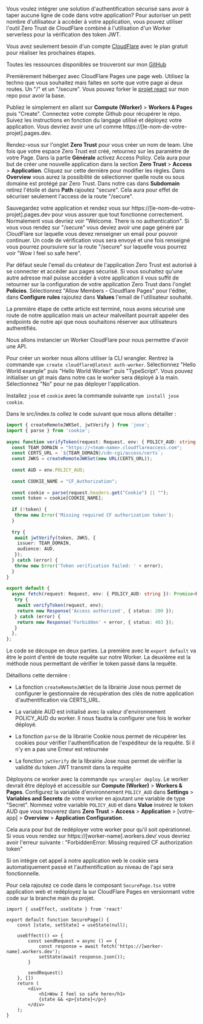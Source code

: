 Vous voulez intégrer une solution d'authentification sécurisé sans avoir à taper aucune ligne de code dans votre application? Pour autoriser un petit nombre d'utilisateur à accéder à votre application, vous pouvez utiliser l'outil Zero Trust de CloudFlare combiné à l'utilisation d'un Worker serverless pour la vérification des token JWT.

Vous avez seulement besoin d'un compte [CloudFlare](https://dash.cloudflare.com/) avec le plan gratuit pour réaliser les prochaines étapes.

Toutes les ressources disponibles se trouveront sur mon [GitHub](https://github.com/TangoCh4rlie)

Premièrement hébergez avec CloudFlare Pages une page web. Utilisez la techno que vous souhaitez mais faites en sorte que votre page ai deux routes. Un "/" et un "/secure". Vous pouvez forker le [projet react](https://github.com/TangoCh4rlie/medium-react-projet) sur mon repo pour avoir la base.

Publiez le simplement en allant sur **Compute (Worker)** > **Workers & Pages** puis "Create". Connectez votre compte Github pour récupérer le répo. Suivez les instructions en fonction du langage utilisé et déployez votre application. Vous devriez avoir une url comme https://[le-nom-de-votre-projet].pages.dev. 

Rendez-vous sur l'onglet **Zero Trust** pour vous créer un nom de team. Une fois que votre espace Zero Trust est créé, retournez sur les paramètre de votre Page. Dans la partie **Générale** activez Access Policy. Cela aura pour but de créer une nouvelle application dans la section **Zero Trust** > **Access** > **Application**. Cliquez sur cette dernière pour modifier les règles. Dans **Overview** vous aurez la possibilité de sélectionner quelle route ou sous domaine est protégé par Zero Trust. Dans notre cas dans **Subdomain** retirez l'étoile et dans **Path** rajoutez "secure". Cela aura pour effet de sécuriser seulement l'access de la route "/secure".

Sauvegardez votre application et rendez vous sur https://[le-nom-de-votre-projet].pages.dev pour vous assurer que tout fonctionne correctement. Normalement vous devriez voir "Welcome. There is no authentication". Si vous vous rendez sur "/secure" vous deviez avoir une page généré par CloudFlare sur laquelle vous devez renseigner un email pour pouvoir continuer. Un code de vérification vous sera envoyé et une fois renseigné vous pourrez poursuivre sur la route "/secure" sur laquelle vous pourrez voir "Wow I feel so safe here".

Par défaut seule l'email du créateur de l'application Zero Trust est autorisé à se connecter et accéder aux pages sécurisé. Si vous souhaitez qu'une autre adresse mail puisse accéder à votre application il vous suffit de retourner sur la configuration de votre application Zero Trust dans l'onglet **Policies**. Sélectionnez "Allow Members - Cloudflare Pages" pour l'éditer, dans **Configure rules** rajoutez dans **Values** l'email de l'utilisateur souhaité.

La première étape de cette article est terminé, nous avons sécurisé une route de notre application mais un acteur malveillant pourrait appeler des endpoints de notre api que nous souhaitons réserver aux utilisateurs authentifiés.

Nous allons instancier un Worker CloudFlare pour nous permettre d'avoir une API.

Pour créer un worker nous allons utiliser la CLI wrangler. Rentrez la commande `npm create cloudflare@latest auth-worker`. Sélectionnez "Hello World example" puis "Hello World Worker" puis "TypeScript". Vous pouvez initialiser un git mais dans notre cas le worker sera déployé à la main. Sélectionnez "No" pour ne pas déployer l'application.

Installez `jose` et `cookie` avec la commande suivante `npm install jose cookie`.

Dans le src/index.ts collez le code suivant que nous allons détailler : 
```ts
import { createRemoteJWKSet, jwtVerify } from 'jose';  
import { parse } from 'cookie';  
  
async function verifyToken(request: Request, env: { POLICY_AUD: string }): Promise<any> {  
  const TEAM_DOMAIN = "https://<team-name>.cloudflareaccess.com";  
  const CERTS_URL = `${TEAM_DOMAIN}/cdn-cgi/access/certs`;  
  const JWKS = createRemoteJWKSet(new URL(CERTS_URL));
  
  const AUD = env.POLICY_AUD;  
  
  const COOKIE_NAME = "CF_Authorization";  
  
  const cookie = parse(request.headers.get("Cookie") || "");  
  const token = cookie[COOKIE_NAME];  
  
  if (!token) {  
   throw new Error('Missing required CF authorization token');  
  }  
  
  try {  
   await jwtVerify(token, JWKS, {  
    issuer: TEAM_DOMAIN,  
    audience: AUD,  
   });  
  } catch (error) {  
   throw new Error('Token verification failed: ' + error);  
  }  
}  
  
export default {  
  async fetch(request: Request, env: { POLICY_AUD: string }): Promise<Response> {  
   try {  
    await verifyToken(request, env);  
    return new Response('Access authorized', { status: 200 });  
   } catch (error) {  
    return new Response('Forbidden' + error, { status: 403 });  
   }  
  },  
};
```

Le code se découpe en deux parties. La première avec le `export default` va être le point d'entré de toute requête sur notre Worker. La deuxième est la méthode nous permettant de vérifier le token passé dans la requête.

Détaillons cette dernière :

- La fonction `createRemoteJWKSet` de la librairie Jose nous permet de configurer le gestionnaire de récupération des clés de notre application d'authentification via CERTS_URL.

- La variable AUD est initialisé avec la valeur d'environnement POLICY_AUD du worker. Il nous faudra la configurer une fois le worker déployé.

- La fonction `parse` de la librairie Cookie nous permet de récupérer les cookies pour vérifier l'authentification de l'expéditeur de la requête. Si il n'y en a pas une Erreur est retournée

- La fonction `jwtVerify` de la librairie Jose nous permet de vérifier la validité du token JWT transmit dans la requête

Déployons ce worker avec la commande `npx wrangler deploy`. Le worker devrait être déployé et accessible sur **Compute (Worker)** > **Workers & Pages**. Configurez la variable d'environnement `POLICY_AUD` dans **Settings** > **Variables and Secrets** de votre worker en ajoutant une variable de type "Secret". Nommez votre variable `POLICY_AUD` et dans **Value** insérez le token AUD que vous trouverez dans **Zero Trust** > **Access** > **Application** > [votre-app] > **Overview** > **Application Configuration**.

Cela aura pour but de redéployer votre worker pour qu'il soit opérationnel. Si vous vous rendez sur https://[worker-name].workers.dev/ vous devriez avoir l'erreur suivante : "ForbiddenError: Missing required CF authorization token"

Si on intègre cet appel à notre application web le cookie sera automatiquement passé et l'authentification au niveau de l'api sera fonctionnelle.

Pour cela rajoutez ce code dans le composant `SecurePage.tsx` votre application web et redéployez la sur CloudFlare Pages en versionnant votre code sur la branche main du projet.

```tsx
import { useEffect, useState } from 'react'

export default function SecurePage() {
	const [state, setState] = useState(null);

	useEffect(() => {
		const sendRequest = async () => {
			const response = await fetch('https://[worker-name].workers.dev');
			setState(await response.json());
		}

		sendRequest()
	}, [])
	return (
		<div>
			<h1>Wow I feel so safe here</h1>
			{state && <p>{state}</p>}
		</div>
	);
}
```







